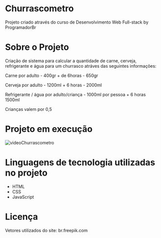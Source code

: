 # Churrascometro
Projeto criado através do curso de Desenvolvimento Web Full-stack by ProgramadorBr

# Sobre o Projeto

Criação de sistema para calcular a quantidade de carne, cerveja, refrigerante e água para um churrasco atráves das seguintes informações:


Carne por adulto - 400gr + de 6horas - 650gr

Cerveja por adulto - 1200ml + 6 horas - 2000ml

Refrigerante / água  por adulto/criança - 1000ml por pessoa + 6 horas 1500ml

Crianças valem por 0,5 

# Projeto em execução

![videoChurrascometro](https://user-images.githubusercontent.com/93945597/145495825-bef4508b-380c-4896-a304-f7e06637b2df.gif)

# Linguagens de tecnologia utilizadas no projeto

- HTML
- CSS
- JavaScript

# Licença

Vetores utilizados do site: br.freepik.com
